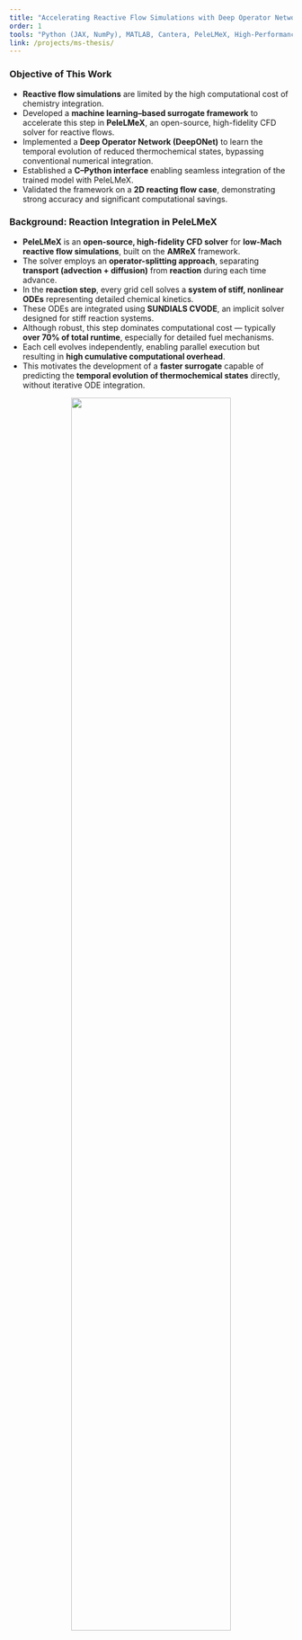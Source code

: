 ```yaml
---
title: "Accelerating Reactive Flow Simulations with Deep Operator Networks (MS Thesis)"
order: 1
tools: "Python (JAX, NumPy), MATLAB, Cantera, PeleLMeX, High-Performance Computing (HPC), ParaView"
link: /projects/ms-thesis/
---
```


### Objective of This Work

- **Reactive flow simulations** are limited by the high computational cost of chemistry integration.  
- Developed a **machine learning–based surrogate framework** to accelerate this step in **PeleLMeX**, an open-source, high-fidelity CFD solver for reactive flows.  
- Implemented a **Deep Operator Network (DeepONet)** to learn the temporal evolution of reduced thermochemical states, bypassing conventional numerical integration.  
- Established a **C–Python interface** enabling seamless integration of the trained model with PeleLMeX.  
- Validated the framework on a **2D reacting flow case**, demonstrating strong accuracy and significant computational savings.  

### Background: Reaction Integration in PeleLMeX

- **PeleLMeX** is an **open-source, high-fidelity CFD solver** for **low-Mach reactive flow simulations**, built on the **AMReX** framework.  
- The solver employs an **operator-splitting approach**, separating **transport (advection + diffusion)** from **reaction** during each time advance.  
- In the **reaction step**, every grid cell solves a **system of stiff, nonlinear ODEs** representing detailed chemical kinetics.  
- These ODEs are integrated using **SUNDIALS CVODE**, an implicit solver designed for stiff reaction systems.  
- Although robust, this step dominates computational cost — typically **over 70% of total runtime**, especially for detailed fuel mechanisms.  
- Each cell evolves independently, enabling parallel execution but resulting in **high cumulative computational overhead**.  
- This motivates the development of a **faster surrogate** capable of predicting the **temporal evolution of thermochemical states** directly, without iterative ODE integration.  

<p align="center">
  <img src="https://sachdevakunal.github.io/images/ms_thesis/op_split.png" width="75%">
</p>  

